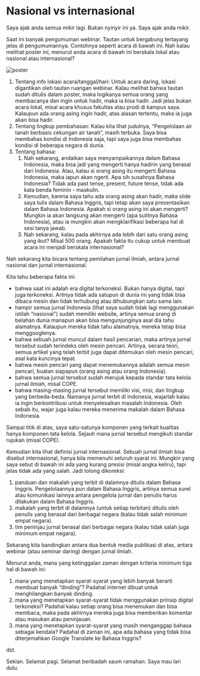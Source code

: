 Nasional vs internasional
===

Saya ajak anda semua mikir lagi. Bukan nyinyir ini ya. Saya ajak anda mikir. 

Saat ini banyak pengumuman webinar. Tautan untuk bergabung tertayang jelas di pengumumannya. Contohnya seperti acara di bawah ini. Nah kalau melihat poster ini, menurut anda acara di bawah ini berskala lokal atau nasional atau internasional?

![poster](https://scontent-sin6-2.xx.fbcdn.net/v/t1.0-9/96584614_3604027459614629_4730642323170394112_o.jpg?_nc_cat=105&_nc_sid=ca434c&_nc_eui2=AeFaAnhX7EPsh6nKLWXOlzKt2STaKb-6yrTZJNopv7rKtMFsjcgp8xewa__zl1flbxmOcQkY8NlnG0h28r59IdEF&_nc_ohc=2hI2qD1cuXgAX_6zvvR&_nc_ht=scontent-sin6-2.xx&oh=444c48847baa94b242d043c14c1e1983&oe=5EDF331D)

1. Tentang info lokasi acara/tanggal/hari: Untuk acara daring, lokasi digantikan oleh tautan ruangan webinar. Kalau melihat bahwa tautan sudah ditulis dalam poster, maka logikanya semua orang yang membacanya dan ingin untuk hadir, maka ia bisa hadir. Jadi jelas bukan acara lokal, misal acara khusus fakultas atau prodi di kampus saya. Kalaupun ada orang asing ingin hadir, atas alasan tertentu, maka ia juga akan bisa hadir.
2. Tentang lingkup pembahasan: Kalau kita lihat judulnya, “Pengelolaan air tanah berbasis cekungan air tanah”, masih terbuka. Saya bisa membahas kondisi di Indonesia saja, tapi saya juga bisa membahas kondisi di beberapa negara di dunia. 
3. Tentang bahasa: 
    1. Nah sekarang, andaikan saya menyampaikannya dalam Bahasa Indonesia, maka bisa jadi yang mengerti hanya hadirin yang berasal dari Indonesia. Atau, kalau si orang asing itu mengerti Bahasa Indonesia, maka iapun akan ngerti. Apa sih susahnya Bahasa Indonesia? Tidak ada past tense, present, future tense, tidak ada kata benda feminin - maskulin.
    2. Kemudian, karena saya tahu ada orang asing akan hadir, maka slide saya tulis dalam Bahasa Inggris, tapi tetap akan saya presentasikan dalam Bahasa Indonesia. Apakah si orang asing ini akan mengerti? Mungkin ia akan langsung akan mengerti (apa sulitnya Bahasa Indonesia), atau ia mungkin akan mengklarifikasi beberapa hal di sesi tanya jawab.
    3. Nah sekarang, kalau pada akhirnya ada lebih dari satu orang asing yang ikut? Misal 500 orang. Apakah fakta itu cukup untuk membuat acara ini menjadi berskala internasional? 

Nah sekarang kita bicara tentang pemilahan jurnal ilmiah, antara jurnal nasional dan jurnal internasional.

Kita tahu beberapa fakta ini:
- bahwa saat ini adalah era digital terkoneksi. Bukan hanya digital, tapi juga terkoneksi. Artinya tidak ada satupun di dunia ini yang tidak bisa dibaca mesin dan tidak terhubung atau dihubungkan satu sama lain. 
- hampir semua jurnal Indonesia (lihat saya sudah tidak lagi menggunakan istilah “nasional”) sudah memiliki website, artinya semua orang di belahan dunia manapun akan bisa mengunjunginya asal dia tahu alamatnya. Kalaupun mereka tidak tahu alamatnya, mereka tetap bisa menggooglenya.
- bahwa sebuah jurnal muncul dalam hasil pencarian, maka artinya jurnal tersebut sudah terindeks oleh mesin pencari. Artinya, secara teori, semua artikel yang telah terbit juga dapat ditemukan oleh mesin pencari, asal kata kuncinya tepat. 
- bahwa mesin pencari yang dapat menemukannya adalah semua mesin pencari, buatan siapapun (orang asing atau orang Indonesia).
- bahwa semua jurnal tersebut sudah merujuk kepada standar tata kelola jurnal ilmiah, misal COPE.
- bahwa masing-masing jurnal tersebut memiliki visi, misi, dan lingkup yang berbeda-beda. Namanya jurnal terbit di Indonesia, wajarlah kalau ia ingin berkontribusi untuk menyelesaikan masalah Indonesia. Oleh sebab itu, wajar juga kalau mereka menerima makalah dalam Bahasa Indonesia.

Sampai titik di atas, saya satu-satunya komponen yang terkait kualitas hanya komponen tata kelola. Sejauh mana jurnal tersebut mengikuti standar rujukan (misal COPE).

Kemudian kita lihat definisi jurnal internasional. Sebuah jurnal ilmiah bisa disebut internasional, hanya bila memenuhi seluruh syarat ini. Mungkin yang saya sebut di bawah ini ada yang kurang presisi (misal angka keliru), tapi jelas tidak ada yang salah. Jadi tolong dikoreksi:
1. panduan dan makalah yang terbit di dalamnya ditulis dalam Bahasa Inggris. Pengelolaannya pun dalam Bahasa Inggris, artinya semua surel atau komunikasi lainnya antara pengelola jurnal dan penulis harus dilakukan dalam Bahasa Inggris.
2. makalah yang terbit di dalamnya (untuk setiap terbitan) ditulis oleh penulis yang berasal dari berbagai negara (kalau tidak salah minimum empat negara).
3. tim peninjau jurnal berasal dari berbagai negara (kalau tidak salah juga minimum empat negara).

Sekarang kita bandingkan antara dua bentuk media publikasi di atas, antara webinar (atau seminar daring) dengan jurnal ilmiah. 

Menurut anda, mana yang ketinggalan zaman dengan kriteria minimum tiga hal di bawah ini:
1. mana yang menetapkan syarat-syarat yang lebih banyak berarti membuat banyak “dinding”? Padahal internet dibuat untuk menghilangkan banyak dinding.
2. mana yang menetapkan syarat-syarat tidak menggunakan prinsip digital terkoneksi? Padahal kalau setiap orang bisa menemukan dan bisa membaca, maka pada akhirnya mereka juga bisa memberikan komentar atau masukan atau peninjauan.
3. mana yang menetapkan syarat-syarat yang masih menganggap bahasa sebagai kendala? Padahal di zaman ini, apa ada bahasa yang tidak bisa diterjemahkan Google Translate ke Bahasa Inggris? 

dst.

Sekian. Selamat pagi. Selamat beribadah saum ramahan. Saya mau lari dulu.
